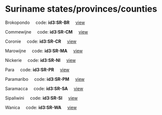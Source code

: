 # Suriname states/provinces/counties
Brokopondo&nbsp;&nbsp;&nbsp;&nbsp;&nbsp;code: **id3:SR-BR**&nbsp;&nbsp;&nbsp;&nbsp;&nbsp;[view](../export/geojson/medium/id3/sr/br.geojson)&nbsp;&nbsp;&nbsp;&nbsp;&nbsp;


Commewijne&nbsp;&nbsp;&nbsp;&nbsp;&nbsp;code: **id3:SR-CM**&nbsp;&nbsp;&nbsp;&nbsp;&nbsp;[view](../export/geojson/medium/id3/sr/cm.geojson)&nbsp;&nbsp;&nbsp;&nbsp;&nbsp;


Coronie&nbsp;&nbsp;&nbsp;&nbsp;&nbsp;code: **id3:SR-CR**&nbsp;&nbsp;&nbsp;&nbsp;&nbsp;[view](../export/geojson/medium/id3/sr/cr.geojson)&nbsp;&nbsp;&nbsp;&nbsp;&nbsp;


Marowijne&nbsp;&nbsp;&nbsp;&nbsp;&nbsp;code: **id3:SR-MA**&nbsp;&nbsp;&nbsp;&nbsp;&nbsp;[view](../export/geojson/medium/id3/sr/ma.geojson)&nbsp;&nbsp;&nbsp;&nbsp;&nbsp;


Nickerie&nbsp;&nbsp;&nbsp;&nbsp;&nbsp;code: **id3:SR-NI**&nbsp;&nbsp;&nbsp;&nbsp;&nbsp;[view](../export/geojson/medium/id3/sr/ni.geojson)&nbsp;&nbsp;&nbsp;&nbsp;&nbsp;


Para&nbsp;&nbsp;&nbsp;&nbsp;&nbsp;code: **id3:SR-PR**&nbsp;&nbsp;&nbsp;&nbsp;&nbsp;[view](../export/geojson/medium/id3/sr/pr.geojson)&nbsp;&nbsp;&nbsp;&nbsp;&nbsp;


Paramaribo&nbsp;&nbsp;&nbsp;&nbsp;&nbsp;code: **id3:SR-PM**&nbsp;&nbsp;&nbsp;&nbsp;&nbsp;[view](../export/geojson/medium/id3/sr/pm.geojson)&nbsp;&nbsp;&nbsp;&nbsp;&nbsp;


Saramacca&nbsp;&nbsp;&nbsp;&nbsp;&nbsp;code: **id3:SR-SA**&nbsp;&nbsp;&nbsp;&nbsp;&nbsp;[view](../export/geojson/medium/id3/sr/sa.geojson)&nbsp;&nbsp;&nbsp;&nbsp;&nbsp;


Sipaliwini&nbsp;&nbsp;&nbsp;&nbsp;&nbsp;code: **id3:SR-SI**&nbsp;&nbsp;&nbsp;&nbsp;&nbsp;[view](../export/geojson/medium/id3/sr/si.geojson)&nbsp;&nbsp;&nbsp;&nbsp;&nbsp;


Wanica&nbsp;&nbsp;&nbsp;&nbsp;&nbsp;code: **id3:SR-WA**&nbsp;&nbsp;&nbsp;&nbsp;&nbsp;[view](../export/geojson/medium/id3/sr/wa.geojson)&nbsp;&nbsp;&nbsp;&nbsp;&nbsp;

